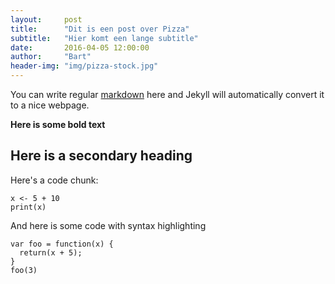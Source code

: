 ```yaml
---
layout:     post
title:      "Dit is een post over Pizza"
subtitle:   "Hier komt een lange subtitle"
date:       2016-04-05 12:00:00
author:     "Bart"
header-img: "img/pizza-stock.jpg"
---
```



You can write regular [markdown](http://en.wikipedia.org/wiki/Markdown) here and Jekyll will automatically convert it to a nice webpage.

**Here is some bold text**

## Here is a secondary heading

Here's a code chunk:

~~~
x <- 5 + 10
print(x)
~~~

And here is some code with syntax highlighting

~~~
var foo = function(x) {
  return(x + 5);
}
foo(3)
~~~
